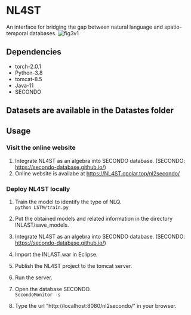 # NL4ST
An interface for bridging the gap between natural language and spatio-temporal databases.
![fig3v1](https://github.com/user-attachments/assets/4ed6862d-5c9e-4b58-879b-bc3915c64587)


## Dependencies
   * torch-2.0.1 
   * Python-3.8
   * tomcat-8.5
   * Java-11
   * SECONDO
## Datasets are available in the Datastes folder
## Usage
### Visit the online website
1. Integrate NL4ST as an algebra into SECONDO database. (SECONDO: https://secondo-database.github.io/)
2. Online website is availabe at https://NL4ST.cpolar.top/nl2secondo/
### Deploy NL4ST locally
1. Train the model to identify the type of NLQ.  
  `python LSTM/train.py`

2. Put the obtained models and related information in the directory INLAST/save_models.
   
3. Integrate NL4ST as an algebra into SECONDO database. (SECONDO: https://secondo-database.github.io/)
   
4. Import the INLAST.war in Eclipse.
   
5. Publish the NL4ST project to the tomcat server.  
   
6. Run the server.  
   
7. Open the database SECONDO.  
  `SecondoMonitor -s`

8. Type the url "http://localhost:8080/nl2secondo/" in your browser.
